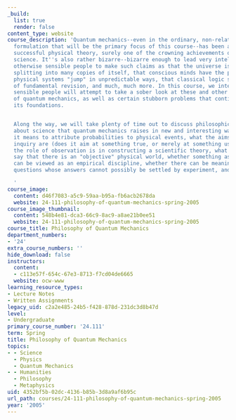 ```yaml
---
_build:
  list: true
  render: false
content_type: website
course_description: 'Quantum mechanics--even in the ordinary, non-relativistic, "particle"
  formulation that will be the primary focus of this course--has been a staggeringly
  successful physical theory, surely one of the crowning achievements of 20th century
  science. It''s also rather bizarre--bizarre enough to lead very intelligent and
  otherwise sensible people to make such claims as that the universe is perpetually
  splitting into many copies of itself, that conscious minds have the power to make
  physical systems "jump" in unpredictable ways, that classical logic stands in need
  of fundamental revision, and much, much more. In this course, we intelligent and
  sensible people will attempt to take a sober look at these and other alleged implications
  of quantum mechanics, as well as certain stubborn problems that continue to trouble
  its foundations.


  Along the way, we will take plenty of time out to discuss philosophical questions
  about science that quantum mechanics raises in new and interesting ways: e.g., what
  it means to attribute probabilities to physical events, what the aims of scientific
  inquiry are (does it aim at something true, or merely at something useful?), what
  the role of observation is in constructing a scientific theory, what it means to
  say that there is an "objective" physical world, whether something as basic as logic
  can be viewed as an empirical discipline, whether there can be meaningful scientific
  questions whose answers cannot possibly be settled by experiment, and more.

  '
course_image:
  content: d46f7083-a5c9-59aa-b95a-fb6acb2678da
  website: 24-111-philosophy-of-quantum-mechanics-spring-2005
course_image_thumbnail:
  content: 548b4e81-dca3-66c9-8ac9-a8ae21b0ee51
  website: 24-111-philosophy-of-quantum-mechanics-spring-2005
course_title: Philosophy of Quantum Mechanics
department_numbers:
- '24'
extra_course_numbers: ''
hide_download: false
instructors:
  content:
  - c113e57f-654c-67e3-8713-f7cd04de6665
  website: ocw-www
learning_resource_types:
- Lecture Notes
- Written Assignments
legacy_uid: c2a2e485-24b5-f428-878d-231dc3d8b47d
level:
- Undergraduate
primary_course_number: '24.111'
term: Spring
title: Philosophy of Quantum Mechanics
topics:
- - Science
  - Physics
  - Quantum Mechanics
- - Humanities
  - Philosophy
  - Metaphysics
uid: 4352bf5b-02dc-4136-b85b-3d8a9af6b95c
url_path: courses/24-111-philosophy-of-quantum-mechanics-spring-2005
year: '2005'
---
```

